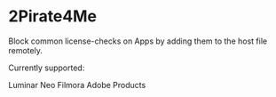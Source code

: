 # 2Pirate4Me
Block common license-checks on Apps by adding them to the host file remotely.

Currently supported:

Luminar Neo
Filmora
Adobe Products
